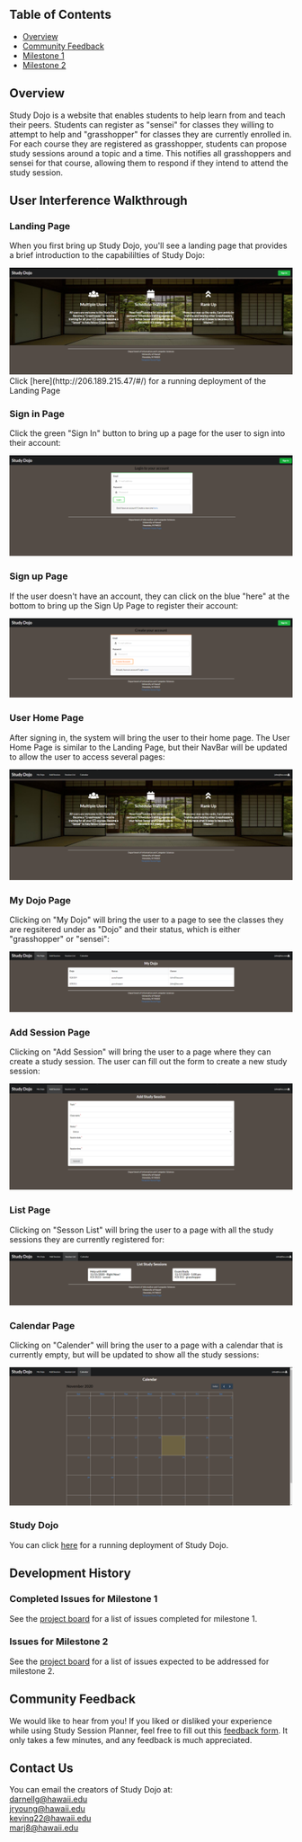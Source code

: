 ## Table of Contents

* [Overview](#overview)
* [Community Feedback](#community-feedback)
* [Milestone 1](#completed-issues-for-milestone-1)
* [Milestone 2](#issues-for-milestone-2)

## Overview
Study Dojo is a website that enables students to help learn from and teach their peers. Students can register as "sensei" for classes they willing to attempt to help and "grasshopper" for classes they are currently enrolled in. For each course they are registered as grasshopper, students can propose study sessions around a topic and a time. This notifies all grasshoppers and sensei for that course, allowing them to respond if they intend to attend the study session. 

## User Interference Walkthrough
### Landing Page
When you first bring up Study Dojo, you'll see a landing page that provides a brief introduction to the capabililties of Study Dojo:

<img src="doc/landing.png">
Click [here](http://206.189.215.47/#/) for a running deployment of the Landing Page

### Sign in Page
Click the green "Sign In" button to bring up a page for the user to sign into their account:

<img src="doc/sign-in.png">

### Sign up Page
If the user doesn't have an account, they can click on the blue "here" at the bottom to bring up the Sign Up Page to register their account:

<img src="doc/sign-up.png">

### User Home Page
After signing in, the system will bring the user to their home page. The User Home Page is similar to the Landing Page, but their NavBar will be updated to allow the user to access several pages:

<img src="doc/home.png">

### My Dojo Page
Clicking on "My Dojo" will bring the user to a page to see the classes they are regsitered under as "Dojo" and their status, which is either "grasshopper" or "sensei":

<img src="doc/my-dojo.png">

### Add Session Page
Clicking on "Add Session" will bring the user to a page where they can create a study session. The user can fill out the form to create a new study session:

<img src="doc/add-study-session.png">

### List Page
Clicking on "Sesson List" will bring the user to a page with all the study sessions they are currently registered for:

<img src="doc/list-study-session.png">

### Calendar Page
Clicking on "Calender" will bring the user to a page with a calendar that is currently empty, but will be updated to show all the study sessions:

<img src="doc/calendar.png">

### Study Dojo
You can click [here](http://206.189.215.47/#/) for a running deployment of Study Dojo.

## Development History

### Completed Issues for Milestone 1
See the [project board](https://github.com/study-dojo/study-dojo/projects/1) for a list of issues completed for milestone 1.

### Issues for Milestone 2
See the [project board](https://github.com/study-dojo/study-dojo/projects/2) for a list of issues expected to be addressed for milestone 2.

## Community Feedback
We would like to hear from you! If you liked or disliked your experience while using Study Session Planner, feel free to fill out this [feedback form](https://forms.gle/A39VHSd7ctdDkycN7). It only takes a few minutes, and any feedback is much appreciated.

## Contact Us
You can email the creators of Study Dojo at:  
darnellg@hawaii.edu  
jryoung@hawaii.edu  
kevinq22@hawaii.edu  
marj8@hawaii.edu  
  
